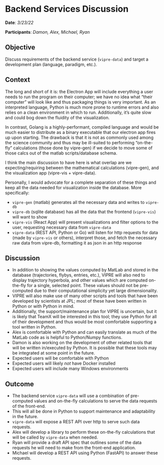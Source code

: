 # Backend Services Discussion

**Date**: *3/23/22*

**Participants**: *Damon, Alex, Michael, Ryan*

## Objective

Discuss requirements of the backend service (`vipre-data`) and target a development plan (language, paradigm, etc.).

## Context

The long and short of it is: the Electron App will include everything a user needs to run the program on their computer; we have no idea what “their computer” will look like and thus packaging things is very important. As an interpreted language, Python is much more prone to runtime errors and also relies on a clean environment in which to run. Additionally, it’s quite slow and could bog down the fluidity of the visualization.

In contrast, Golang is a highly-performant, compiled language and would be much easier to distribute as a binary executable that our electron app fires up upon starting. The drawback is that it is not as commonly used among the science community and thus may be ill-suited to performing “on-the-fly” calculations (those done by vipre-gen) if we decide to move some of those calcs out of the matlab scripts/database schema.

I think the main discussion to have here is what overlap are we expecting/requiring between the mathematical calculations (vipre-gen), and the visualization app (vipre-vis + vipre-data).

Personally, I would advocate for a complete separation of these things and keep all the data needed for visualization inside the database. More specifically:

- `vipre-gen` (matlab) generates all the necessary data and writes to `vipre-db`
- `vipre-db` (sqlite database) has all the data that the frontend (`vipre-vis`) will want to show
- `vipre-vis` (React App) will present visualizations and filter options to the user, requesting necessary data from `vipre-data`
- `vipre-data` (REST API, Python or Go) will listen for http requests for data (made by `vipre-vis` or others), interpret those, and fetch the necessary raw data from vipre-db, formatting it as json in an http response

## Discussion

- In addition to showing the values computed by MatLab and stored in the database (trajectories, flybys, entries, etc.), VIPRE will also ned to display trajectory hyperbola, and other values which are computed on-the-fly for a single, selected point. These values should not be pre-computed due to their computational simplicity yet large dimensionality.
- VIPRE will also make use of many other scripts and tools that have been developed by scientists at JPL; most of these have been written in Python or with Python in mind.
- Additionally, the support/maintenance plan for VIPRE is uncertain, but it is likely that TeamX will be interested in this tool; they use Python for all of their development and thus would be most comfortable supporting a tool written in Python.
- Alex is comfortable with Python and can easily translate as much of the MatLab code as is helpful to Python/Numpy functions.
- Damon is also working on the development of other related tools that will be written in/executed by Python. It is possible that these tools may be integrated at some point in the future.
- Expected users will be comfortable with Python
- Expected users will likely *not* have Docker installed
- Expected users will include many Windows environments

## Outcome

- The backend service `vipre-data` will use a combination of pre-computed values and on-the-fly calculations to serve the data requests of the front-end.
- This will all be done in Python to support maintenance and adaptability in the future.
- `vipre-data` will expose a REST API over http to serve such data requests.
- Alex will develop a library to perform these on-the-fly calculations that will be called by `vipre-data` when needed.
- Ryan will provide a draft API spec that outlines some of the data requests he will need to make from the front-end application.
- Michael will develop a REST API using Python (FastAPI) to answer these requests.
